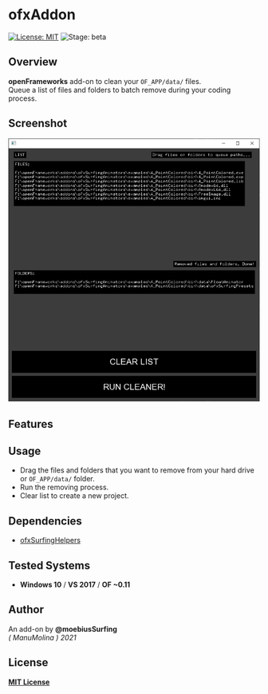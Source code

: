 # ofxAddon
[![License: MIT](https://img.shields.io/badge/License-MIT-yellow.svg)](https://opensource.org/licenses/MIT)
![Stage: beta](https://img.shields.io/badge/-alpha-red)

## Overview
**openFrameworks** add-on to clean your ```OF_APP/data/``` files.  
Queue a list of files and folders to batch remove during your coding process.

## Screenshot
![image](docs/readme_images/Capture1.PNG?raw=true "image")

## Features

## Usage
- Drag the files and folders that you want to remove from your hard drive or ```OF_APP/data/``` folder.
- Run the removing process.
- Clear list to create a new project.

## Dependencies
* [ofxSurfingHelpers](https://github.com/moebiussurfing/ofxSurfingHelpers)  

## Tested Systems
* **Windows 10** / **VS 2017** / **OF ~0.11**

## Author
An add-on by **@moebiusSurfing**  
*( ManuMolina ) 2021*  

## License
[**MIT License**](https://github.com/LICENSE)